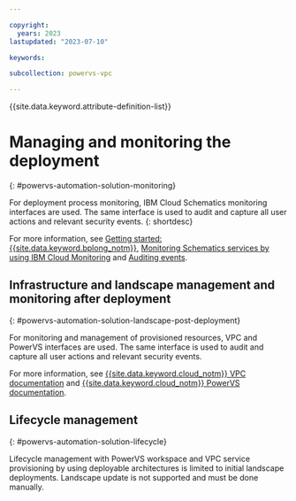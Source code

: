 ```yaml
---

copyright:
  years: 2023
lastupdated: "2023-07-10"

keywords:

subcollection: powervs-vpc

---
```


{{site.data.keyword.attribute-definition-list}}

# Managing and monitoring the deployment
{: #powervs-automation-solution-monitoring}

For deployment process monitoring, IBM Cloud Schematics monitoring interfaces are used. The same interface is used to audit and capture all user actions and relevant security events.
{: shortdesc}

For more information, see [Getting started: {{site.data.keyword.bplong_notm}}](/docs/schematics?topic=schematics-getting-started), [Monitoring Schematics services by using IBM Cloud Monitoring](/docs/schematics?topic=schematics-monitoring-instances) and [Auditing events](/docs/schematics?topic=schematics-at_events).

## Infrastructure and landscape management and monitoring after deployment
{: #powervs-automation-solution-landscape-post-deployment}

For monitoring and management of provisioned resources, VPC and PowerVS interfaces are used. The same interface is used to audit and capture all user actions and relevant security events.

For more information, see [{{site.data.keyword.cloud_notm}} VPC documentation](/docs/vpc?topic=vpc-about-vpc) and [{{site.data.keyword.cloud_notm}} PowerVS documentation](/docs/power-iaas?topic=power-iaas-getting-started).

## Lifecycle management
{: #powervs-automation-solution-lifecycle}

Lifecycle management with PowerVS workspace and VPC service provisioning by using deployable architectures is limited to initial landscape deployments. Landscape update is not supported and must be done manually.

